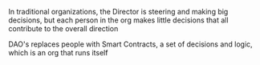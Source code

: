 In traditional organizations, the Director is steering and making big decisions, but each person in the org makes little decisions that all contribute to the overall direction

DAO's replaces people with Smart Contracts, a set of decisions and logic, which is an org that runs itself

